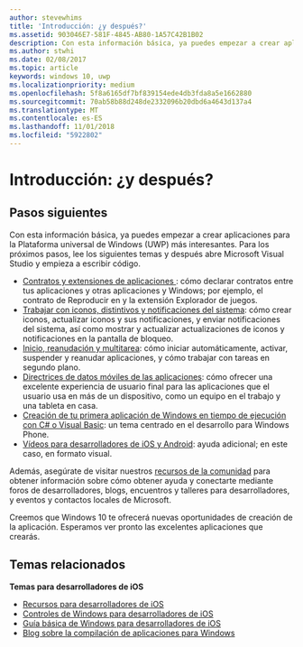 ```yaml
---
author: stevewhims
title: 'Introducción: ¿y después?'
ms.assetid: 903046E7-581F-4845-AB80-1A57C42B1B02
description: Con esta información básica, ya puedes empezar a crear aplicaciones para la Plataforma universal de Windows (UWP) más interesantes.
ms.author: stwhi
ms.date: 02/08/2017
ms.topic: article
keywords: windows 10, uwp
ms.localizationpriority: medium
ms.openlocfilehash: 5f8a6165df7bf839154ede4db3fda8a5e1662880
ms.sourcegitcommit: 70ab58b88d248de2332096b20dbd6a4643d137a4
ms.translationtype: MT
ms.contentlocale: es-ES
ms.lasthandoff: 11/01/2018
ms.locfileid: "5922802"
---
```

# <a name="getting-started-what-next"></a>Introducción: ¿y después?


## <a name="next-steps"></a>Pasos siguientes

Con esta información básica, ya puedes empezar a crear aplicaciones para la Plataforma universal de Windows (UWP) más interesantes. Para los próximos pasos, lee los siguientes temas y después abre Microsoft Visual Studio y empieza a escribir código.

-   [Contratos y extensiones de aplicaciones ](https://msdn.microsoft.com/library/windows/apps/hh464906): cómo declarar contratos entre tus aplicaciones y otras aplicaciones y Windows; por ejemplo, el contrato de Reproducir en y la extensión Explorador de juegos.
-   [Trabajar con iconos, distintivos y notificaciones del sistema](https://msdn.microsoft.com/library/windows/apps/xaml/hh868259): cómo crear iconos, actualizar iconos y sus notificaciones, y enviar notificaciones del sistema, así como mostrar y actualizar actualizaciones de iconos y notificaciones en la pantalla de bloqueo.
-   [Inicio, reanudación y multitarea](https://msdn.microsoft.com/library/windows/apps/hh770837): cómo iniciar automáticamente, activar, suspender y reanudar aplicaciones, y cómo trabajar con tareas en segundo plano.
-   [Directrices de datos móviles de las aplicaciones](https://msdn.microsoft.com/library/windows/apps/hh465094): cómo ofrecer una excelente experiencia de usuario final para las aplicaciones que el usuario usa en más de un dispositivo, como un equipo en el trabajo y una tableta en casa.
-   [Creación de tu primera aplicación de Windows en tiempo de ejecución con C# o Visual Basic](http://go.microsoft.com/fwlink/p/?LinkID=394138): un tema centrado en el desarrollo para Windows Phone.
-   [Vídeos para desarrolladores de iOS y Android](https://msdn.microsoft.com/library/windows/apps/dn393982): ayuda adicional; en este caso, en formato visual.

Además, asegúrate de visitar nuestros [recursos de la comunidad](https://developer.microsoft.com/en-us/windows/support) para obtener información sobre cómo obtener ayuda y conectarte mediante foros de desarrolladores, blogs, encuentros y talleres para desarrolladores, y eventos y contactos locales de Microsoft.

Creemos que Windows 10 te ofrecerá nuevas oportunidades de creación de la aplicación. Esperamos ver pronto las excelentes aplicaciones que crearás.

## <a name="related-topics"></a>Temas relacionados

**Temas para desarrolladores de iOS**
* [Recursos para desarrolladores de iOS](https://msdn.microsoft.com/library/windows/apps/jj945493)
* [Controles de Windows para desarrolladores de iOS](https://msdn.microsoft.com/library/windows/apps/dn263255)
* [Guía básica de Windows para desarrolladores de iOS](https://msdn.microsoft.com/library/windows/apps/dn263256)
* [Blog sobre la compilación de aplicaciones para Windows](https://blogs.windows.com/buildingapps/2016/01/27/visual-studio-walkthrough-for-ios-developers/)
